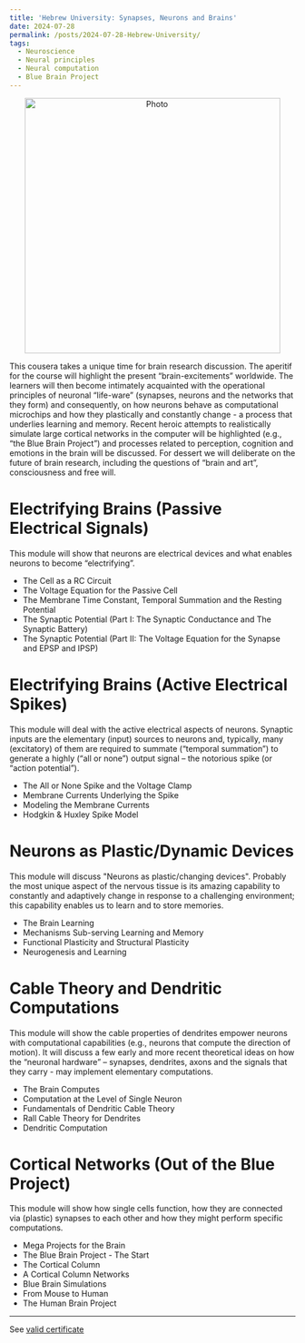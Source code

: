 ```yaml
---
title: 'Hebrew University: Synapses, Neurons and Brains'
date: 2024-07-28
permalink: /posts/2024-07-28-Hebrew-University/
tags:
  - Neuroscience
  - Neural principles
  - Neural computation
  - Blue Brain Project
---
```


<p align="center">
  <img src="https://haoxsia.github.io/images/posts/2022-10-30-mems-litho.png?raw=true" alt="Photo" style="width: 450px;"/> 
</p>
This cousera takes a unique time for brain research discussion. The aperitif for the course will highlight the present “brain-excitements” worldwide. The learners will then become intimately acquainted with the operational principles of neuronal “life-ware” (synapses, neurons and the networks that they form) and consequently, on how neurons behave as computational microchips and how they plastically and constantly change  - a process that underlies learning and memory. Recent heroic attempts to realistically simulate large cortical networks in the computer will be highlighted (e.g., “the Blue Brain Project”) and processes related to perception, cognition and emotions in the brain will be discussed. For dessert we will deliberate on the future of brain research, including the questions of “brain and art”, consciousness and free will.

# Electrifying Brains (Passive Electrical Signals)

This module will show that neurons are electrical devices and what enables neurons to become “electrifying”.

* The Cell as a RC Circuit
* The Voltage Equation for the Passive Cell
* The Membrane Time Constant, Temporal Summation and the Resting Potential
* The Synaptic Potential (Part I: The Synaptic Conductance and The Synaptic Battery)
* The Synaptic Potential (Part II: The Voltage Equation for the Synapse and EPSP and IPSP)

# Electrifying Brains (Active Electrical Spikes)

This module will deal with the active electrical aspects of neurons. Synaptic inputs are the elementary (input) sources to neurons and, typically, many (excitatory) of them are required to summate (“temporal summation”) to generate a highly (“all or none”) output signal – the notorious spike (or “action potential”).

* The All or None Spike and the Voltage Clamp
* Membrane Currents Underlying the Spike
* Modeling the Membrane Currents
* Hodgkin & Huxley Spike Model

# Neurons as Plastic/Dynamic Devices

This module will discuss "Neurons as plastic/changing devices". Probably the most unique aspect of the nervous tissue is its amazing capability to constantly and adaptively change in response to a challenging environment; this capability enables us to learn and to store memories. 

* The Brain Learning
* Mechanisms Sub-serving Learning and Memory
* Functional Plasticity and Structural Plasticity
* Neurogenesis and Learning

# Cable Theory and Dendritic Computations

This module will show the cable properties of dendrites empower neurons with computational capabilities (e.g., neurons that compute the direction of motion). It will discuss a few early and more recent theoretical ideas on how the “neuronal hardware” – synapses, dendrites, axons and the signals that they carry - may implement elementary computations.

* The Brain Computes
* Computation at the Level of Single Neuron
* Fundamentals of Dendritic Cable Theory
* Rall Cable Theory for Dendrites
* Dendritic Computation

# Cortical Networks (Out of the Blue Project)

This module will show how single cells function, how they are connected via (plastic) synapses to each other and how they might perform specific computations.

* Mega Projects for the Brain
* The Blue Brain Project - The Start
* The Cortical Column
* A Cortical Column Networks
* Blue Brain Simulations
* From Mouse to Human
* The Human Brain Project

------

See [valid certificate](https://www.coursera.org/account/accomplishments/certificate/ZD3JUSEJYD2X)
